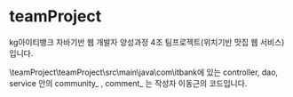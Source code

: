 # teamProject
kg아이티뱅크 자바기반 웹 개발자 양성과정
4조 팀프로젝트(위치기반 맛집 웹 서비스) 입니다.

\teamProject\teamProject\src\main\java\com\itbank에 있는 controller, dao, service 안의
community_ , 
comment_ 
는 작성자 이동근의 코드입니다.
